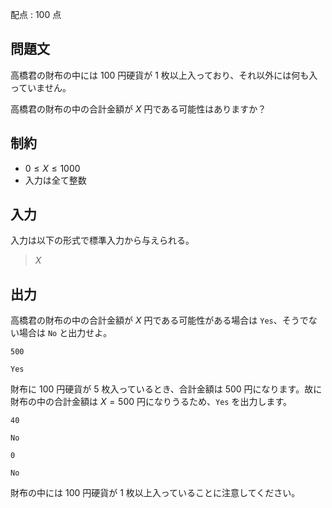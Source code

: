 配点 : $100$ 点

## 問題文

高橋君の財布の中には $100$ 円硬貨が $1$ 枚以上入っており、それ以外には何も入っていません。

高橋君の財布の中の合計金額が $X$ 円である可能性はありますか？

## 制約

- $0 \leq X \leq 1000$
- 入力は全て整数

## 入力

入力は以下の形式で標準入力から与えられる。

> $X$

## 出力

高橋君の財布の中の合計金額が $X$ 円である可能性がある場合は `Yes`、そうでない場合は `No` と出力せよ。

```input1
500
```

```output1
Yes
```

財布に $100$ 円硬貨が $5$ 枚入っているとき、合計金額は $500$ 円になります。故に財布の中の合計金額は $X=500$ 円になりうるため、`Yes` を出力します。

```input2
40
```

```output2
No
```

```input3
0
```

```output3
No
```

財布の中には $100$ 円硬貨が $1$ 枚以上入っていることに注意してください。